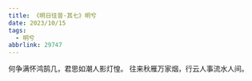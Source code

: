 ```yaml
---
title: 《明日往昔·其七》明兮
date: 2023/10/15
tags:
  - 明兮
abbrlink: 29747
---
```

何争满怀鸿鹄几，君思如潮人影灯惶。
往来秋雁万家烟，行云人事流水人间。
